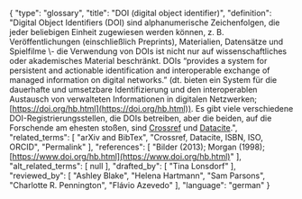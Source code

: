 {
    "type": "glossary",
    "title": "DOI (digital object identifier)",
    "definition": "Digital Object Identifiers (DOI) sind alphanumerische Zeichenfolgen, die jeder beliebigen Einheit zugewiesen werden können, z. B. Veröffentlichungen (einschließlich Preprints), Materialien, Datensätze und Spielfilme \\- die Verwendung von DOIs ist nicht nur auf wissenschaftliches oder akademisches Material beschränkt. DOIs “provides a system for persistent and actionable identification and interoperable exchange of managed information on digital networks.” (dt. bieten ein System für die dauerhafte und umsetzbare Identifizierung und den interoperablen Austausch von verwalteten Informationen in digitalen Netzwerken; [https://doi.org/hb.html](https://doi.org/hb.html)). Es gibt viele verschiedene DOI-Registrierungsstellen, die DOIs betreiben, aber die beiden, auf die Forschende am ehesten stoßen, sind [Crossref](https://www.crossref.org/) und [Datacite](https://datacite.org/).",
    "related_terms": [
        "arXiv and BibTex",
        "Crossref, Datacite, ISBN, ISO, ORCID",
        "Permalink"
    ],
    "references": [
        "Bilder (2013); Morgan (1998); [https://www.doi.org/hb.html](https://www.doi.org/hb.html)"
    ],
    "alt_related_terms": [
        null
    ],
    "drafted_by": [
        "Tina Lonsdorf"
    ],
    "reviewed_by": [
        "Ashley Blake",
        "Helena Hartmann",
        "Sam Parsons",
        "Charlotte R. Pennington",
        "Flávio Azevedo"
    ],
    "language": "german"
}